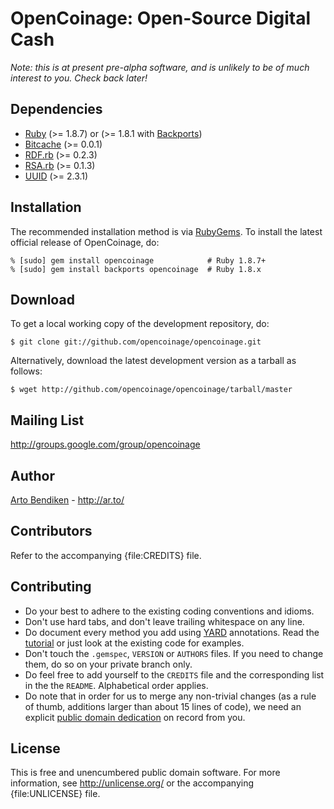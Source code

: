 OpenCoinage: Open-Source Digital Cash
=====================================

_Note: this is at present pre-alpha software, and is unlikely to be of much
interest to you. Check back later!_

Dependencies
------------

* [Ruby][] (>= 1.8.7) or (>= 1.8.1 with [Backports][])
* [Bitcache](http://rubygems.org/gems/bitcache) (>= 0.0.1)
* [RDF.rb](http://rubygems.org/gems/rdf) (>= 0.2.3)
* [RSA.rb](http://rubygems.org/gems/rsa) (>= 0.1.3)
* [UUID](https://rubygems.org/gems/uuid) (>= 2.3.1)

Installation
------------

The recommended installation method is via [RubyGems](http://rubygems.org/).
To install the latest official release of OpenCoinage, do:

    % [sudo] gem install opencoinage            # Ruby 1.8.7+
    % [sudo] gem install backports opencoinage  # Ruby 1.8.x

Download
--------

To get a local working copy of the development repository, do:

    $ git clone git://github.com/opencoinage/opencoinage.git

Alternatively, download the latest development version as a tarball as
follows:

    $ wget http://github.com/opencoinage/opencoinage/tarball/master

Mailing List
------------

<http://groups.google.com/group/opencoinage>

Author
------

[Arto Bendiken](mailto:arto.bendiken@gmail.com) - <http://ar.to/>

Contributors
------------

Refer to the accompanying {file:CREDITS} file.

Contributing
------------

* Do your best to adhere to the existing coding conventions and idioms.
* Don't use hard tabs, and don't leave trailing whitespace on any line.
* Do document every method you add using [YARD][] annotations. Read the
  [tutorial][YARD-GS] or just look at the existing code for examples.
* Don't touch the `.gemspec`, `VERSION` or `AUTHORS` files. If you need to
  change them, do so on your private branch only.
* Do feel free to add yourself to the `CREDITS` file and the corresponding
  list in the the `README`. Alphabetical order applies.
* Do note that in order for us to merge any non-trivial changes (as a rule
  of thumb, additions larger than about 15 lines of code), we need an
  explicit [public domain dedication][PDD] on record from you.

License
-------

This is free and unencumbered public domain software. For more information,
see <http://unlicense.org/> or the accompanying {file:UNLICENSE} file.

[OpenCoinage]: http://opencoinage.org/
[Ruby]:        http://ruby-lang.org/
[YARD]:        http://yardoc.org/
[YARD-GS]:     http://rubydoc.info/docs/yard/file/docs/GettingStarted.md
[PDD]:         http://unlicense.org/#unlicensing-contributions
[Backports]:   http://rubygems.org/gems/backports
